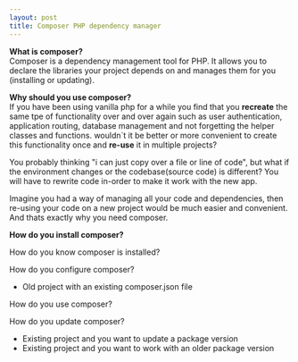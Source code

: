 ```yaml
---
layout: post
title: Composer PHP dependency manager
---
```

**What is composer?<br>**
Composer is a dependency management tool for PHP. It allows you to declare the libraries your project depends on and manages them for you (installing or updating).

**Why should you use composer?**<br>
If you have been using vanilla php for a while you find that you **recreate** the same tpe of functionality over and over again such as user authentication, application  routing, database management and not forgetting the helper classes and functions. wouldn`t it be better or more convenient to create this functionality once and **re-use** it in multiple projects?

You probably thinking "i can just copy over a file or line of code", but what if the environment changes or the codebase(source code) is different? You will have to rewrite code in-order to make it work with the new app.

Imagine you had a way of managing all your code and dependencies, then re-using your code on a new project would be much easier and convenient. And thats exactly why you need composer.



**How do you install composer?**<br>


How do you know composer is installed?

How do you configure composer?
- Old project with an existing composer.json  file 

How do you use composer?

How do you update composer?
- Existing project and you want to update a package version 
- Existing project and you want to work with an older package version 
